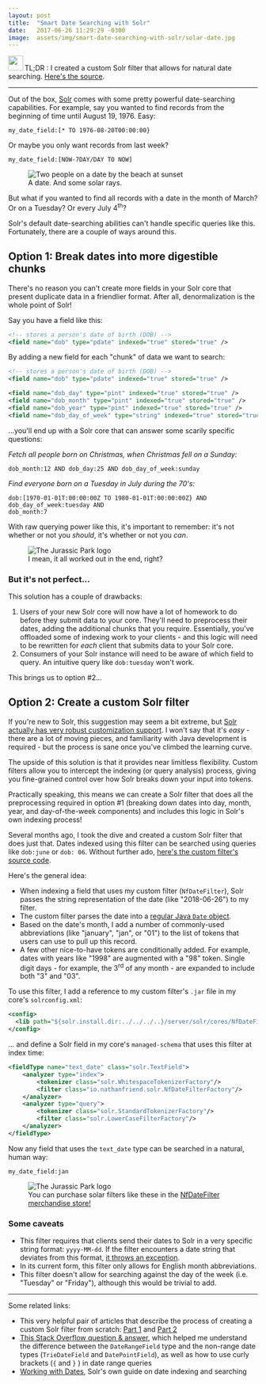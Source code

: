 ```yaml
---
layout: post
title:  "Smart Date Searching with Solr"
date:   2017-06-26 11:29:29 -0300
image:  assets/img/smart-date-searching-with-solr/solar-date.jpg
---
```


<img src="{{ 'assets/img/teal-deer.svg' | relative_url }}" style="height: 30px; margin-bottom: -10px; margin-right: 3px;" />TL;DR : I created a custom Solr filter that allows for natural date searching.  [Here's the source](https://github.com/nfriend/toolbox/tree/master/NfDateFilter).

<hr />

Out of the box, [Solr](http://lucene.apache.org/solr/) comes with some pretty powerful date-searching capabilities.  For example, say you wanted to find records from the beginning of time until August 19, 1976.  Easy:

```
my_date_field:[* TO 1976-08-20T00:00:00}
```

Or maybe you only want records from last week?

```
my_date_field:[NOW-7DAY/DAY TO NOW]
```

<figure>
    <img src="{{ 'assets/img/smart-date-searching-with-solr/solar-date.jpg' | relative_url }}" alt="Two people on a date by the beach at sunset" />
    <figcaption>A date. And some solar rays.</figcaption>
</figure>

But what if you wanted to find all records with a date in the month of March?  Or on a Tuesday?  Or every July 4<sup>th</sup>?

Solr's default date-searching abilities can't handle specific queries like this.  Fortunately, there are a couple of ways around this.

## Option 1: Break dates into more digestible chunks

There's no reason you can't create more fields in your Solr core that present duplicate data in a friendlier format.  After all, denormalization is the whole point of Solr!

Say you have a field like this:

```xml
<!-- stores a person's date of birth (DOB) -->
<field name="dob" type="pdate" indexed="true" stored="true" />
```

By adding a new field for each "chunk" of data we want to search:

```xml
<!-- stores a person's date of birth (DOB) -->
<field name="dob" type="pdate" indexed="true" stored="true" />

<field name="dob_day" type="pint" indexed="true" stored="true" />
<field name="dob_month" type="pint" indexed="true" stored="true" />
<field name="dob_year" type="pint" indexed="true" stored="true" />
<field name="dob_day_of_week" type="string" indexed="true" stored="true" />
```

...you'll end up with a Solr core that can answer some scarily specific questions:

_Fetch all people born on Christmas, when Christmas fell on a Sunday:_

```
dob_month:12 AND dob_day:25 AND dob_day_of_week:sunday
```

_Find everyone born on a Tuesday in July during the 70's:_
```
dob:[1970-01-01T:00:00:00Z TO 1980-01-01T:00:00:00Z} AND
dob_day_of_week:tuesday AND
dob_month:7
```

With raw querying power like this, it's important to remember: it's not whether or not you *should*, it's whether or not you *can*.

<figure>
    <img src="{{ 'assets/img/smart-date-searching-with-solr/jurassic-park.jpg' | relative_url }}" alt="The Jurassic Park logo" />
    <figcaption>I mean, it all worked out in the end, right?</figcaption>
</figure>

### But it's not perfect...

This solution has a couple of drawbacks:

1. Users of your new Solr core will now have a lot of homework to do before they submit data to your core.  They'll need to preprocess their dates, adding the additional chunks that you require.  Essentially, you've offloaded some of indexing work to your clients - and this logic will need to be rewritten for _each_ client that submits data to your Solr core.
2. Consumers of your Solr instance will need to be aware of which field to query.  An intuitive query like `dob:tuesday` won't work.

This brings us to option #2...

## Option 2: Create a custom Solr filter

If you're new to Solr, this suggestion may seem a bit extreme, but [Solr actually has very robust customization support](https://lucene.apache.org/solr/guide/6_6/solr-plugins.html).  I won't say that it's _easy_ - there are a lot of moving pieces, and familiarity with Java development is required - but the process is sane once you've climbed the learning curve.

The upside of this solution is that it provides near limitless flexibility.  Custom filters allow you to intercept the indexing (or query analysis) process, giving you fine-grained control over how Solr breaks down your input into tokens.

Practically speaking, this means we can create a Solr filter that does all the preprocessing required in option #1 (breaking down dates into day, month, year, and day-of-the-week components) and includes this logic in Solr's own indexing process!

Several months ago, I took the dive and created a custom Solr filter that does just that.  Dates indexed using this filter can be searched using queries like `dob:june` or `dob: 06`.  Without further ado, [here's the custom filter's source code](https://github.com/nfriend/toolbox/tree/master/NfDateFilter).

Here's the general idea:

- When indexing a field that uses my custom filter (`NfDateFilter`), Solr passes the string representation of the date (like "2018-06-26") to my filter.
- The custom filter parses the date into a [regular Java `Date` object](https://docs.oracle.com/javase/8/docs/api/java/util/Date.html).
- Based on the date's month, I add a number of commonly-used abbreviations (like "january", "jan", or "01") to the list of tokens that users can use to pull up this record.
- A few other nice-to-have tokens are conditionally added. For example, dates with years like "1998" are augmented with a "98" token.  Single digit days - for example, the 3<sup>rd</sup> of any month - are expanded to include both "3" and "03".

To use this filter, I add a reference to my custom filter's `.jar` file in my core's `solrconfig.xml`:

```xml
<config>
  <lib path="${solr.install.dir:../../../..}/server/solr/cores/NfDateFilter.jar" />
</config>
```

... and define a Solr field in my core's `managed-schema` that uses this filter at index time:

```xml
<fieldType name="text_date" class="solr.TextField">
    <analyzer type="index">
        <tokenizer class="solr.WhitespaceTokenizerFactory"/>
        <filter class="io.nathanfriend.solr.NfDateFilterFactory"/>
    </analyzer>
    <analyzer type="query">
        <tokenizer class="solr.StandardTokenizerFactory"/>
        <filter class="solr.LowerCaseFilterFactory"/>
    </analyzer>
</fieldType>
```

Now any field that uses the `text_date` type can be searched in a natural, human way:

```
my_date_field:jan
```

<figure>
    <img src="{{ 'assets/img/smart-date-searching-with-solr/solar-filters.jpg' | relative_url }}" alt="The Jurassic Park logo" />
    <figcaption>You can purchase solar filters like these in the <a href="https://amzn.to/2rsqAWq" style="cursor: pointer">NfDateFilter merchandise store!</a></figcaption>
</figure>

### Some caveats

- This filter requires that clients send their dates to Solr in a very specific string format: `yyyy-MM-dd`.  If the filter encounters a date string that deviates from this format, [it throws an exception](https://github.com/nfriend/toolbox/blob/master/NfDateFilter/NfDateFilter.java#L59).
- In its current form, this filter only allows for English month abbreviations.
- This filter doesn't allow for searching against the day of the week (i.e. "Tuesday" or "Friday"), although this would be trivial to add.

<hr />

Some related links:
- This very helpful pair of articles that describe the process of creating a custom Solr filter from scratch: [Part 1](https://solr.pl/en/2012/05/14/developing-your-own-solr-filter/) and [Part 2](https://solr.pl/en/2013/02/04/developing-your-own-solr-filter-part-2/)
- [This Stack Overflow question & answer](https://stackoverflow.com/a/40760407/1063392), which helped me understand the difference between the `DateRangeField` type and the non-range date types (`TrieDateField` and `DatePointField`), as well as how to use curly brackets (`{` and `}` ) in date range queries
- [Working with Dates](https://lucene.apache.org/solr/guide/6_6/working-with-dates.html), Solr's own guide on date indexing and searching